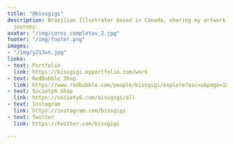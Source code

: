 ```yaml
---
title: "@bissgigi"
description: Brazilian Illustrator based in Canada, sharing my artwork and learning
  journey.
avatar: "/img/cores_completas_2.jpg"
footer: "/img/footer.png"
images:
- "/img/y213vn.jpg"
links:
- text: Portfolio
  link: https://bissgigi.myportfolio.com/work
- text: RedBubble Shop
  link: https://www.redbubble.com/people/bissgigi/explore?asc=u&page=1&sortOrder=top%20selling
- text: Society6 Shop
  link: https://society6.com/bissgigi/all
- text: Instagram
  link: https://instagram.com/bissgigi
- text: Twitter
  link: https://twitter.com/bissgigi

---
```

